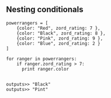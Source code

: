##  Nesting conditionals

    powerrangers = [
        {color: "Red", zord_rating: 7 },
        {color: "Black", zord_rating: 8 },
        {color: "Pink", zord_rating: 9 },
        {color: "Blue", zord_rating: 2 }
    ]

    for ranger in powerrangers:
        if ranger.zord_rating > 7:
          print ranger.color


    outputs>> "Black"
    outputs>> "Pint"
